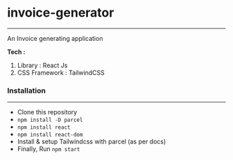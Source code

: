 # invoice-generator
---
An Invoice generating application

**Tech :** 
1. Library : React Js
2. CSS Framework : TailwindCSS

### Installation
---

* Clone this repository
* `npm install -D parcel`
* `npm install react`
* `npm install react-dom`
* Install & setup Tailwindcss with parcel (as per docs)
* Finally, Run `npm start`
